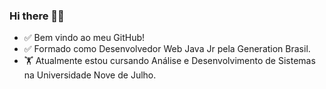 ### Hi there 👋😄
- ✅ Bem vindo ao meu GitHub! 
- ✅ Formado como Desenvolvedor Web Java Jr pela Generation Brasil.
- 🏋 Atualmente estou cursando Análise e Desenvolvimento de Sistemas na Universidade Nove de Julho.

<!--
**JoseLuisCorreia/JoseLuisCorreia** is a ✨ _special_ ✨ repository because its `README.md` (this file) appears on your GitHub profile.

Here are some ideas to get you started:

- 🔭 I’m currently working on ...
- 🌱 I’m currently learning ...
- 👯 I’m looking to collaborate on ...
- 🤔 I’m looking for help with ...
- 💬 Ask me about ...
- 📫 How to reach me: ...
- 😄 Pronouns: ...
- ⚡ Fun fact: ...
-->
